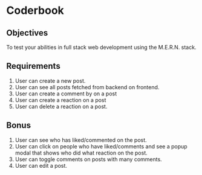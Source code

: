 # Coderbook

## Objectives

To test your abilities in full stack web development using the M.E.R.N. stack.

## Requirements

1. User can create a new post.
2. User can see all posts fetched from backend on frontend.
3. User can create a comment by on a post
4. User can create a reaction on a post
5. User can delete a reaction on a post.

## Bonus

1. User can see who has liked/commented on the post.
2. User can click on people who have liked/comments and see a popup modal that shows who did what reaction on the post.
3. User can toggle comments on posts with many comments.
4. User can edit a post.

